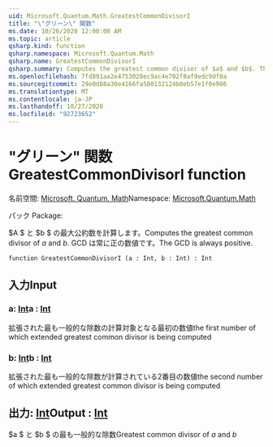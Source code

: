 ```yaml
---
uid: Microsoft.Quantum.Math.GreatestCommonDivisorI
title: "\"グリーン\" 関数"
ms.date: 10/26/2020 12:00:00 AM
ms.topic: article
qsharp.kind: function
qsharp.namespace: Microsoft.Quantum.Math
qsharp.name: GreatestCommonDivisorI
qsharp.summary: Computes the greatest common divisor of $a$ and $b$. The GCD is always positive.
ms.openlocfilehash: 7fd891aa2e4753020ec9ac4e702f8af9edc9df0a
ms.sourcegitcommit: 29e0d88a30e4166fa580132124b0eb57e1f0e986
ms.translationtype: MT
ms.contentlocale: ja-JP
ms.lasthandoff: 10/27/2020
ms.locfileid: "92723652"
---
```

# <a name="greatestcommondivisori-function"></a><span data-ttu-id="dd2ce-102">"グリーン" 関数</span><span class="sxs-lookup"><span data-stu-id="dd2ce-102">GreatestCommonDivisorI function</span></span>

<span data-ttu-id="dd2ce-103">名前空間: [Microsoft. Quantum. Math](xref:Microsoft.Quantum.Math)</span><span class="sxs-lookup"><span data-stu-id="dd2ce-103">Namespace: [Microsoft.Quantum.Math](xref:Microsoft.Quantum.Math)</span></span>

<span data-ttu-id="dd2ce-104">パック [](https://nuget.org/packages/)</span><span class="sxs-lookup"><span data-stu-id="dd2ce-104">Package: [](https://nuget.org/packages/)</span></span>


<span data-ttu-id="dd2ce-105">$A $ と $b $ の最大公約数を計算します。</span><span class="sxs-lookup"><span data-stu-id="dd2ce-105">Computes the greatest common divisor of $a$ and $b$.</span></span> <span data-ttu-id="dd2ce-106">GCD は常に正の数値です。</span><span class="sxs-lookup"><span data-stu-id="dd2ce-106">The GCD is always positive.</span></span>

```qsharp
function GreatestCommonDivisorI (a : Int, b : Int) : Int
```


## <a name="input"></a><span data-ttu-id="dd2ce-107">入力</span><span class="sxs-lookup"><span data-stu-id="dd2ce-107">Input</span></span>

### <a name="a--int"></a><span data-ttu-id="dd2ce-108">a: [Int](xref:microsoft.quantum.lang-ref.int)</span><span class="sxs-lookup"><span data-stu-id="dd2ce-108">a : [Int](xref:microsoft.quantum.lang-ref.int)</span></span>

<span data-ttu-id="dd2ce-109">拡張された最も一般的な除数の計算対象となる最初の数値</span><span class="sxs-lookup"><span data-stu-id="dd2ce-109">the first number of which extended greatest common divisor is being computed</span></span>


### <a name="b--int"></a><span data-ttu-id="dd2ce-110">b: [Int](xref:microsoft.quantum.lang-ref.int)</span><span class="sxs-lookup"><span data-stu-id="dd2ce-110">b : [Int](xref:microsoft.quantum.lang-ref.int)</span></span>

<span data-ttu-id="dd2ce-111">拡張された最も一般的な除数が計算されている2番目の数値</span><span class="sxs-lookup"><span data-stu-id="dd2ce-111">the second number of which extended greatest common divisor is being computed</span></span>



## <a name="output--int"></a><span data-ttu-id="dd2ce-112">出力: [Int](xref:microsoft.quantum.lang-ref.int)</span><span class="sxs-lookup"><span data-stu-id="dd2ce-112">Output : [Int](xref:microsoft.quantum.lang-ref.int)</span></span>

<span data-ttu-id="dd2ce-113">$a $ と $b $ の最も一般的な除数</span><span class="sxs-lookup"><span data-stu-id="dd2ce-113">Greatest common divisor of $a$ and $b$</span></span>